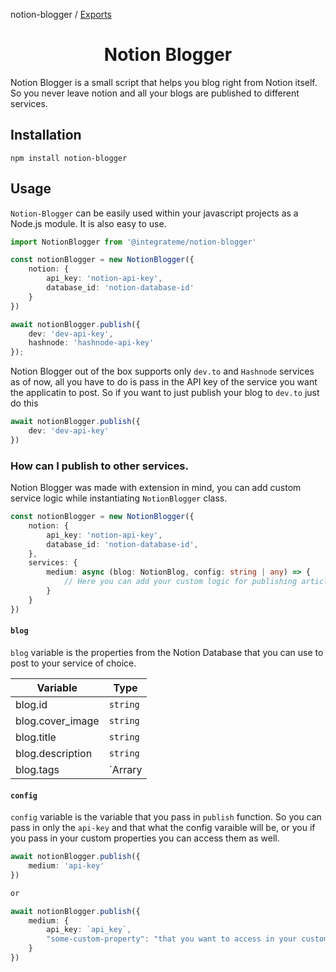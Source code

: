 notion-blogger / [Exports](modules.md)

<div align="center">

<h1>Notion Blogger</h1>

</div>

Notion Blogger is a small script that helps you blog right from Notion itself. So you never leave notion and all your blogs are published to different services. 

## Installation 
```
npm install notion-blogger
```

## Usage
`Notion-Blogger` can be easily used within your javascript projects as a Node.js module. It is also easy to use. 

```ts
import NotionBlogger from '@integrateme/notion-blogger'

const notionBlogger = new NotionBlogger({
    notion: {
        api_key: 'notion-api-key',
        database_id: 'notion-database-id'
    }
})

await notionBlogger.publish({
    dev: 'dev-api-key',
    hashnode: 'hashnode-api-key'
});

```
Notion Blogger out of the box supports only `dev.to` and `Hashnode` services as of now, all you have to do is pass in the API key of the service you want the applicatin to post. So if you want to just publish your blog to `dev.to` just do this 

```ts
await notionBlogger.publish({
    dev: 'dev-api-key'
})
```

### How can I publish to other services. 
Notion Blogger was made with extension in mind, you can add custom service logic while instantiating `NotionBlogger` class. 

```ts
const notionBlogger = new NotionBlogger({
    notion: {
        api_key: 'notion-api-key',
        database_id: 'notion-database-id',
    },
    services: {
        medium: async (blog: NotionBlog, config: string | any) => {
            // Here you can add your custom logic for publishing article in medium. 
        }
    }
})
```
#### `blog`

`blog` variable is the properties from the Notion Database that you can use to post to your service of choice. 

|Variable|Type|
|--------|----|
|blog.id | `string`|
|blog.cover_image| `string`|
|blog.title| `string`|
|blog.description| `string`|
|blog.tags| `Arrary<string>

#### `config`
`config` variable is the variable that you pass in `publish` function. So you can pass in only the `api-key` and that what the config varaible will be, or you if you pass in your custom properties you can access them as well. 

```ts
await notionBlogger.publish({
    medium: 'api-key'
})

or 

await notionBlogger.publish({
    medium: {
        api_key: `api_key`,
        "some-custom-property": "that you want to access in your custom function"
    }
})
```
